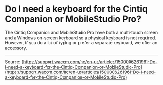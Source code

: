 # Do I need a keyboard for the Cintiq Companion or MobileStudio Pro?

The Cintiq Companion and MobileStudio Pro have both a multi-touch screen and a Windows on-screen keyboard so a physical keyboard is not required. However, if you do a lot of typing or prefer a separate keyboard, we offer an accessory.

---
Source: [https://support.wacom.com/hc/en-us/articles/1500006261961-Do-I-need-a-keyboard-for-the-Cintiq-Companion-or-MobileStudio-Pro](https://support.wacom.com/hc/en-us/articles/1500006261961-Do-I-need-a-keyboard-for-the-Cintiq-Companion-or-MobileStudio-Pro)
